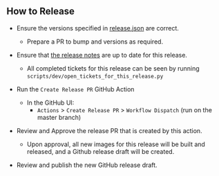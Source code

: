 
## How to Release

* Ensure the versions specified in [release.json](../release.json) are correct. 
    * Prepare a PR to bump and versions as required. 

* Ensure that [the release notes](./RELEASE_NOTES.md) are up to date for this release.
    * All completed tickets for this release can be seen by running `scripts/dev/open_tickets_for_this_release.py`

* Run the `Create Release PR` GitHub Action
    * In the GitHub UI:
        * `Actions` > `Create Release PR` > `Workflow Dispatch` (run on the master branch)
        
* Review and Approve the release PR that is created by this action.
    * Upon approval, all new images for this release will be built and released, and a Github release draft will be created.

* Review and publish the new GitHub release draft.
